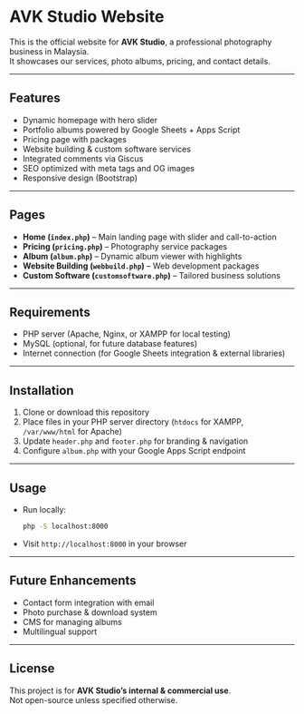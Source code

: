 # AVK Studio Website

This is the official website for **AVK Studio**, a professional photography business in Malaysia.  
It showcases our services, photo albums, pricing, and contact details.

---

## Features
- Dynamic homepage with hero slider
- Portfolio albums powered by Google Sheets + Apps Script
- Pricing page with packages
- Website building & custom software services
- Integrated comments via Giscus
- SEO optimized with meta tags and OG images
- Responsive design (Bootstrap)

---

## Pages
- **Home (`index.php`)** – Main landing page with slider and call-to-action
- **Pricing (`pricing.php`)** – Photography service packages
- **Album (`album.php`)** – Dynamic album viewer with highlights
- **Website Building (`webbuild.php`)** – Web development packages
- **Custom Software (`customsoftware.php`)** – Tailored business solutions

---

## Requirements
- PHP server (Apache, Nginx, or XAMPP for local testing)
- MySQL (optional, for future database features)
- Internet connection (for Google Sheets integration & external libraries)

---

## Installation
1. Clone or download this repository
2. Place files in your PHP server directory (`htdocs` for XAMPP, `/var/www/html` for Apache)
3. Update `header.php` and `footer.php` for branding & navigation
4. Configure `album.php` with your Google Apps Script endpoint

---

## Usage
- Run locally:  
  ```bash
  php -S localhost:8000
  ```
- Visit `http://localhost:8000` in your browser

---

## Future Enhancements
- Contact form integration with email
- Photo purchase & download system
- CMS for managing albums
- Multilingual support

---

## License
This project is for **AVK Studio’s internal & commercial use**.  
Not open-source unless specified otherwise.

